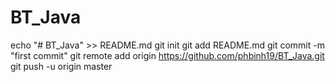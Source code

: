 # BT_Java
echo "# BT_Java" >> README.md
git init
git add README.md
git commit -m "first commit"
git remote add origin https://github.com/phbinh19/BT_Java.git
git push -u origin master
